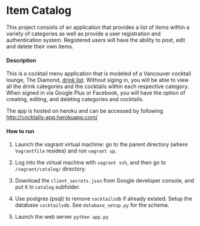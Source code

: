 # Item Catalog

This project consists of an application that provides a list of items within a variety of categories as well as provide a user registration and authentication system. Registered users will have the ability to post, edit and delete their own items.

#### Description

This is a cocktail menu application that is modeled of a Vancouver cocktail lounge, The Diamond, [drink list](http://di6mond.com/wp-content/uploads/2015/11/D_Drink_NOV2015.pdf). Without siging in, you will be able to view all the drink categories and the cocktails within each respective category. When signed in via Google Plus or Facebook, you will have the option of creating, editing, and deleting categories and cocktails.

The app is hosted on heroku and can be accessed by following http://cocktails-app.herokuapp.com/

#### How to run

1. Launch the vagrant virtual machine: go to the parent directory (where
   `Vagrantfile` resides) and run `vagrant up`.

2. Log into the virtual machine with `vagrant ssh`, and then go to
   `/vagrant/catalog/` directory.

3. Download the `client_secrets.json` from Google developer console, and put it
   in `catalog` subfolder.

4. Use postgres (psql) to remove `cocktailsdb` if already existed.
   Setup the database `cocktailsdb`. See `database_setup.py` for the schema.

5. Launch the web server
   `python app.py`